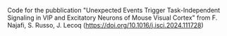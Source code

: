 Code for the pubblication "Unexpected Events Trigger Task-Independent Signaling in VIP and Excitatory Neurons of Mouse Visual Cortex" from F. Najafi, S. Russo, J. Lecoq (https://doi.org/10.1016/j.isci.2024.111728)

